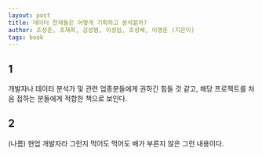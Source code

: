 ```yaml
---
layout: post
title: 데이터 천재들은 어떻게 기획하고 분석할까?
author: 조성준, 조재희, 김성범, 이성임, 조성배, 이영훈 (지은이)
tags: book
---
```


## 1

개발자나 데이터 분석가 및 관련 업종분들에게 권하긴 힘들 것 같고, 해당 프로젝트를 처음 접하는 분들에게 적합한 책으로 보인다.

## 2

(나름) 현업 개발자라 그런지 먹어도 먹어도 배가 부른지 않은 그런 내용이다.
